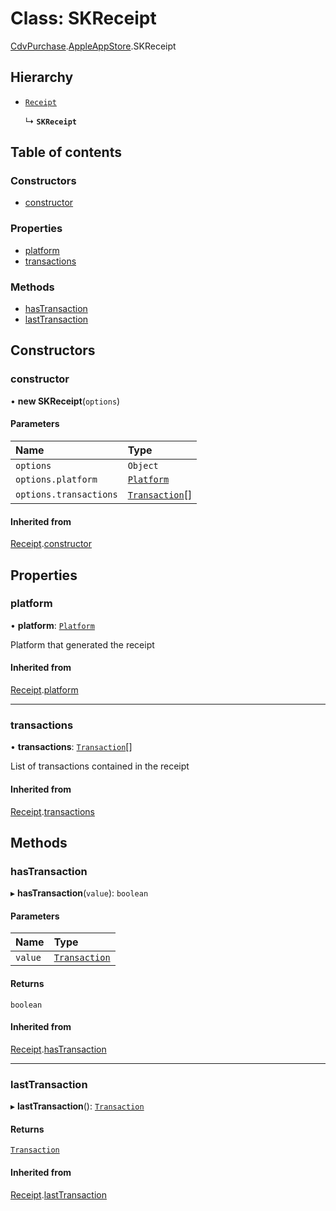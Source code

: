 # Class: SKReceipt

[CdvPurchase](../modules/CdvPurchase.md).[AppleAppStore](../modules/CdvPurchase.AppleAppStore.md).SKReceipt

## Hierarchy

- [`Receipt`](CdvPurchase.Receipt.md)

  ↳ **`SKReceipt`**

## Table of contents

### Constructors

- [constructor](CdvPurchase.AppleAppStore.SKReceipt.md#constructor)

### Properties

- [platform](CdvPurchase.AppleAppStore.SKReceipt.md#platform)
- [transactions](CdvPurchase.AppleAppStore.SKReceipt.md#transactions)

### Methods

- [hasTransaction](CdvPurchase.AppleAppStore.SKReceipt.md#hastransaction)
- [lastTransaction](CdvPurchase.AppleAppStore.SKReceipt.md#lasttransaction)

## Constructors

### constructor

• **new SKReceipt**(`options`)

#### Parameters

| Name | Type |
| :------ | :------ |
| `options` | `Object` |
| `options.platform` | [`Platform`](../enums/CdvPurchase.Platform.md) |
| `options.transactions` | [`Transaction`](CdvPurchase.Transaction.md)[] |

#### Inherited from

[Receipt](CdvPurchase.Receipt.md).[constructor](CdvPurchase.Receipt.md#constructor)

## Properties

### platform

• **platform**: [`Platform`](../enums/CdvPurchase.Platform.md)

Platform that generated the receipt

#### Inherited from

[Receipt](CdvPurchase.Receipt.md).[platform](CdvPurchase.Receipt.md#platform)

___

### transactions

• **transactions**: [`Transaction`](CdvPurchase.Transaction.md)[]

List of transactions contained in the receipt

#### Inherited from

[Receipt](CdvPurchase.Receipt.md).[transactions](CdvPurchase.Receipt.md#transactions)

## Methods

### hasTransaction

▸ **hasTransaction**(`value`): `boolean`

#### Parameters

| Name | Type |
| :------ | :------ |
| `value` | [`Transaction`](CdvPurchase.Transaction.md) |

#### Returns

`boolean`

#### Inherited from

[Receipt](CdvPurchase.Receipt.md).[hasTransaction](CdvPurchase.Receipt.md#hastransaction)

___

### lastTransaction

▸ **lastTransaction**(): [`Transaction`](CdvPurchase.Transaction.md)

#### Returns

[`Transaction`](CdvPurchase.Transaction.md)

#### Inherited from

[Receipt](CdvPurchase.Receipt.md).[lastTransaction](CdvPurchase.Receipt.md#lasttransaction)
